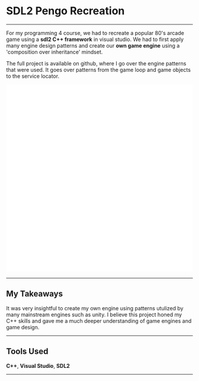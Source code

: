 # SDL2 Pengo Recreation

---

For my programming 4 course, we had to recreate a popular 80's arcade game using a **sdl2 C++ framework** in visual studio.
We had to first apply many engine design patterns and create our **own game engine** using a 'composition over inheritance' mindset.

The full project is available on github, where I go over the engine patterns that were used. It goes over patterns from the game loop and game objects to the service locator.

[<img src="../assets/images/icons/github.png" alt="github" class="link-button">](https://github.com/LouieVanNuffel/Programming-4-Minigin.git)

---

## My Takeaways

It was very insightful to create my own engine using patterns utulized by many mainstream engines such as unity. I believe this project honed my C++ skills and gave me a much deeper understanding of game engines and game design.

---

## Tools Used

**C++**, **Visual Studio**, **SDL2**

---